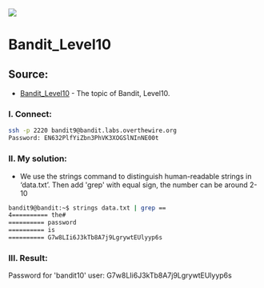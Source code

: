 # ![](https://overthewire.org/img/domokitten.png)

# Bandit_Level10

## Source:
- [Bandit_Level10] - The topic of Bandit, Level10.
###
### I. Connect:
```sh
ssh -p 2220 bandit9@bandit.labs.overthewire.org
Password: EN632PlfYiZbn3PhVK3XOGSlNInNE00t
```
### II. My solution:
- We use the strings command to distinguish human-readable strings in ‘data.txt’. Then add 'grep' with equal sign, the number can be around 2-10
```sh
bandit9@bandit:~$ strings data.txt | grep ==
4========== the#
========== password
========== is
========== G7w8LIi6J3kTb8A7j9LgrywtEUlyyp6s
```

### III. Result:
Password for 'bandit10' user: G7w8LIi6J3kTb8A7j9LgrywtEUlyyp6s

[Bandit_Level10]: <https://overthewire.org/wargames/bandit/bandit10.html>

